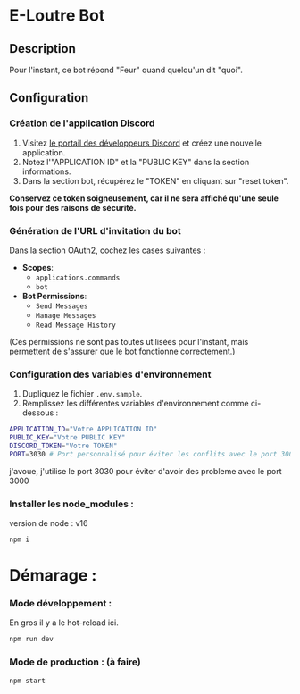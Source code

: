 # E-Loutre Bot

## Description

Pour l'instant, ce bot répond "Feur" quand quelqu'un dit "quoi".

## Configuration

### Création de l'application Discord

1. Visitez [le portail des développeurs Discord](https://discord.com/developers/applications) et créez une nouvelle application.
2. Notez l'"APPLICATION ID" et la "PUBLIC KEY" dans la section informations.
3. Dans la section bot, récupérez le "TOKEN" en cliquant sur "reset token". 

**Conservez ce token soigneusement, car il ne sera affiché qu'une seule fois pour des raisons de sécurité.**

### Génération de l'URL d'invitation du bot

Dans la section OAuth2, cochez les cases suivantes :

- **Scopes**:
  - `applications.commands`
  - `bot`
- **Bot Permissions**:
  - `Send Messages`
  - `Manage Messages`
  - `Read Message History`

(Ces permissions ne sont pas toutes utilisées pour l'instant, mais permettent de s'assurer que le bot fonctionne correctement.)

### Configuration des variables d'environnement

1. Dupliquez le fichier `.env.sample`.
2. Remplissez les différentes variables d'environnement comme ci-dessous :

```sh
APPLICATION_ID="Votre APPLICATION ID"
PUBLIC_KEY="Votre PUBLIC KEY"
DISCORD_TOKEN="Votre TOKEN"
PORT=3030 # Port personnalisé pour éviter les conflits avec le port 3000
```

j'avoue, j'utilise le port 3030 pour éviter d'avoir des probleme avec le port 3000


 
### Installer les node_modules :
  version de node : v16

```sh
npm i
```

# Démarage :

### Mode développement :
  En gros il y a le hot-reload ici.

```sh
npm run dev
```

### Mode de production : (à faire)

```sh
npm start
```
